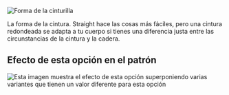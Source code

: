 ![Forma de la cinturilla](waistbandshape.svg)

La forma de la cintura. Straight hace las cosas más fáciles, pero una cintura redondeada se adapta a tu cuerpo si tienes una diferencia justa entre las circunstancias de la cintura y la cadera.

## Efecto de esta opción en el patrón

![Esta imagen muestra el efecto de esta opción superponiendo varias variantes que tienen un valor diferente para esta opción](sandy_waistbandshape_sample.svg "Efecto de esta opción en el patrón")
